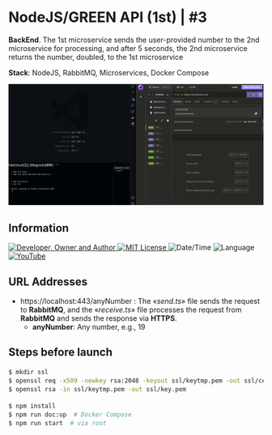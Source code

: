 # NodeJS/GREEN API (1st) | #3
**BackEnd**. The 1st microservice sends the user-provided number to the 2nd microservice for processing, and after 5 seconds, the 2nd microservice returns the number, doubled, to the 1st microservice

**Stack**: NodeJS, RabbitMQ, Microservices, Docker Compose

![](result.gif)

## Information
<div id="information" align="left">
  <a href="https://github.com/MoguchiyDD" target="_blank">
    <img alt="Developer, Owner and Author" src="https://img.shields.io/badge/Developer,%20Owner%20and%20Author-МогучийДД%20(MoguchiyDD)-FF4F1E?style=for-the-badge" />
  </a>
  <a href="../../../LICENSE" target="_blank">
    <img alt="MIT License" src="https://img.shields.io/badge/License-MIT%20License-6A1B9A?style=for-the-badge" />
  </a>
  <img alt="Date/Time" src="https://img.shields.io/badge/Date/Time-~2 days-F9A825?style=for-the-badge" />
  <img alt="Language" src="https://img.shields.io/badge/Language-English-00897b?style=for-the-badge" />
  <a href="https://youtu.be/9i9fZmhnGUA" target="_blank">
    <img alt="YouTube" src="https://img.shields.io/badge/Result-YouTube-FF0000?style=for-the-badge" />
  </a>
</div>

## URL Addresses
- https://localhost:443/anyNumber : The «_send.ts_» file sends the request to **RabbitMQ**, and the «_receive.ts_» file processes the request from **RabbitMQ** and sends the response via **HTTPS**.
  - **anyNumber**: Any number, e.g., 19

## Steps before launch
```Bash
$ mkdir ssl
$ openssl req -x509 -newkey rsa:2048 -keyout ssl/keytmp.pem -out ssl/cert.pem -days 365
$ openssl rsa -in ssl/keytmp.pem -out ssl/key.pem

$ npm install
$ npm run doc:up  # Docker Compose
$ npm run start  # via root
```
